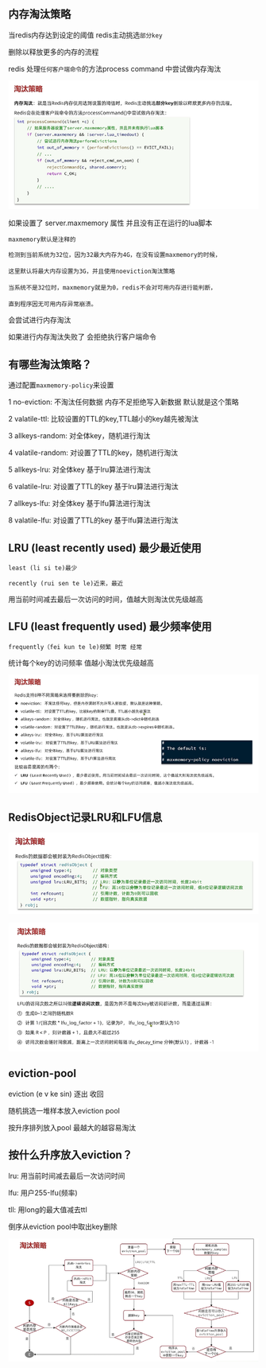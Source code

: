 内存淘汰策略
---

当redis内存达到设定的阈值 redis主动挑选`部分key`

删除以释放更多的内存的流程

redis 处理`任何客户端命令`的方法process command 中尝试做内存淘汰

![img_174.png](img_174.png)

如果设置了 server.maxmemory 属性 并且没有正在运行的lua脚本

`maxmemory默认是注释的`

    检测到当前系统为32位，因为32最大内存为4G，在没有设置maxmemory的时候，

    这里默认将最大内存设置为3G，并且使用noeviction淘汰策略

    当系统不是32位时，maxmemory就是为0，redis不会对可用内存进行能判断，

    直到程序因无可用内存异常崩溃。

会尝试进行内存淘汰

如果进行内存淘汰失败了 会拒绝执行客户端命令


有哪些淘汰策略？
---
通过配置`maxmemory-policy`来设置

1   no-eviction: 不淘汰任何数据 内存不足拒绝写入新数据 默认就是这个策略

2   valatile-ttl: 比较设置的TTL的key,TTL越小的key越先被淘汰

3   allkeys-random: 对全体key，随机进行淘汰

4   valatile-random: 对设置了TTL的key，随机进行淘汰

5   allkeys-lru: 对全体key 基于lru算法进行淘汰

6   valatile-lru: 对设置了TTL的key 基于lru算法进行淘汰

7   allkeys-lfu: 对全体key 基于lfu算法进行淘汰

8   valatile-lfu: 对设置了TTL的key 基于lfu算法进行淘汰

LRU (least recently used) 最少最近使用
---
`least (li si te)最少`

`recently (rui sen te le)近来，最近`

用当前时间减去最后一次访问的时间，值越大则淘汰优先级越高

LFU (least frequently used) 最少频率使用
---

`frequently（fei kun te le)频繁 时常 经常`

统计每个key的访问频率 值越小淘汰优先级越高
 
![img_175.png](img_175.png)


RedisObject记录LRU和LFU信息
---

![img_176.png](img_176.png)

![img_177.png](img_177.png)

eviction-pool
---

eviction (e v ke sin) 逐出 收回

随机挑选一堆样本放入eviction pool

按升序排列放入pool 最越大的越容易淘汰

按什么升序放入eviction？
---

lru: 用当前时间减去最后一次访问时间

lfu: 用户255-lfu(频率)

tll: 用long的最大值减去ttl


倒序从eviction pool中取出key删除

![img_178.png](img_178.png)